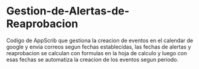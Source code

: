 # Gestion-de-Alertas-de-Reaprobacion
Codigo de AppScrib que gestiona la creacion de eventos en el calendar de google y envia correos segun fechas establecidas, las fechas de alertas y reaprobacion se calculan con formulas en la hoja de calculo y luego con esas fechas se automatiza la creacion de los eventos segun periodo.
